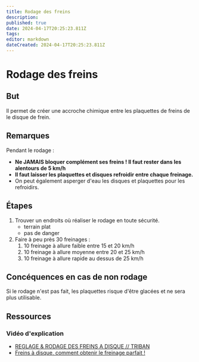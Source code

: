 ```yaml
---
title: Rodage des freins
description: 
published: true
date: 2024-04-17T20:25:23.811Z
tags: 
editor: markdown
dateCreated: 2024-04-17T20:25:23.811Z
---
```


# Rodage des freins

## But

Il permet de créer une accroche chimique entre les plaquettes de freins de le disque de frein.

## Remarques

Pendant le rodage :
- **Ne JAMAIS bloquer complément ses freins ! Il faut rester dans les alentours de 5 km/h**
- **Il faut laisser les plaquettes et disques refroidir entre chaque freinage.**
- On peut également asperger d'eau les disques et plaquettes pour les refroidirs.

## Étapes

1. Trouver un endroits où réaliser le rodage en toute sécurité.
	- terrain plat
    - pas de danger
1. Faire à peu près 30 freinages :
	1. 10 freinage à allure faible entre 15 et 20 km/h
	1. 10 freinage à allure moyenne entre 20 et 25 km/h
	1. 10 freinage à allure rapide au dessus de 25 km/h

## Concéquences en cas de non rodage

Si le rodage n'est pas fait, les plaquettes risque d'être glacées et ne sera plus utilisable.


## Ressources

### Vidéo d'explication

- [REGLAGE & RODAGE DES FREINS A DISQUE // TRIBAN](https://www.youtube.com/watch?v=v083h9qAGrw)
- [Freins à disque, comment obtenir le freinage parfait !](https://www.youtube.com/watch?v=dgCTTMSbfyw)
